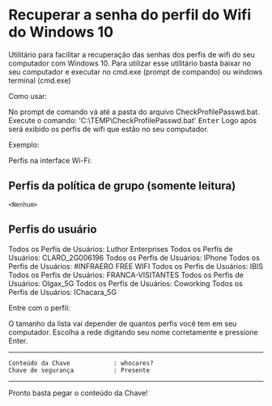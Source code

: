 # Recuperar a senha do perfil do Wifi do Windows 10

Utilitário para facilitar a recuperação das senhas dos perfis de wifi do seu computador com Windows 10.
Para utilizar esse utilitário basta baixar no seu computador e executar no cmd.exe (prompt de compando) ou windows terminal (cmd.exe)

Como usar:

No prompt de comando vá até a pasta do arquivo CheckProfilePasswd.bat.
Execute o comando: 'C:\TEMP\CheckProfilePasswd.bat' <kbd>Enter</kbd>
Logo após será exibido os perfis de wifi que estão no seu computador. 
 
Exemplo: 
  
Perfis na interface Wi-Fi:

Perfis da política de grupo (somente leitura)
---------------------------------
    <Nenhum>

Perfis do usuário
-------------
Todos os Perfis de Usuários: Luthor Enterprises
Todos os Perfis de Usuários: CLARO_2G006196
Todos os Perfis de Usuários: IPhone
Todos os Perfis de Usuários: #INFRAERO FREE WIFI
Todos os Perfis de Usuários: IBIS
Todos os Perfis de Usuários: FRANCA-VISITANTES
Todos os Perfis de Usuários: Olgax_5G
Todos os Perfis de Usuários: Coworking
Todos os Perfis de Usuários: IChacara_5G


Entre com o perfil:
      
O tamanho da lista vai depender de quantos perfis você tem em seu computador.
Escolha a rede digitando seu nome corretamente e pressione Enter.

---------------------------------------------------------

    Conteúdo da Chave            : whocares?
    Chave de segurança           : Presente

---------------------------------------------------------
      
Pronto basta pegar o conteúdo da Chave!
